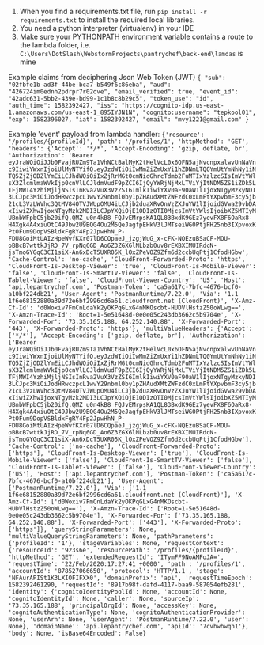 1. When you find a requirements.txt file, run `pip install -r requirements.txt` to install the required local libraries.
2. You need a python interpreter (virtualenv) in your IDE
3. Make sure your PYTHONPATH environment variable contains a route to the lambda folder, i.e. `C:\Users\DotSlash\WebstormProjects\pantrychef\back-end\lamdas` is mine

Example claims from deciphering Json Web Token (JWT)
`{
  "sub": "02fbfe1b-ad3f-44be-bca7-b549f6c86eba",
  "aud": "426724im0ednh2pdrpr7r02ove",
  "email_verified": true,
  "event_id": "42adc631-5bb2-439e-bd99-1c1b8c8b29c5",
  "token_use": "id",
  "auth_time": 1582392427,
  "iss": "https://cognito-idp.us-east-1.amazonaws.com/us-east-1_895IYJN1N",
  "cognito:username": "tepkool01",
  "exp": 1582396027,
  "iat": 1582392427,
  "email": "mvy1221@gmail.com"
}`

Example 'event' payload from lambda handler:
`{'resource': '/profiles/{profileId}', 'path': '/profiles/1', 'httpMethod': 'GET', 'headers': {'Accept': '*/*', 'Accept-Encoding': 'gzip, deflate, br', 'Authorization': 'Bearer eyJraWQiOiJJb0FvajRUZm9Ta1VhNCtBalMyK2tHelVcL0x6OFN5ajNvcnpxalwvUnNaVnc9IiwiYWxnIjoiUlMyNTYifQ.eyJzdWIiOiIwMmZiZmUxYi1hZDNmLTQ0YmUtYmNhNy1iNTQ5ZjZjODZlYmEiLCJhdWQiOiIxZjRrMGt0cmNidGhrcTdmb2FuMTIxYzlzcSIsImVtYWlsX3ZlcmlmaWVkIjp0cnVlLCJldmVudF9pZCI6IjQyYWRjNjMxLTViYjItNDM5ZS1iZDk5LTFjMWI4YzhiMjljNSIsInRva2VuX3VzZSI6ImlkIiwiYXV0aF90aW1lIjoxNTgyMzkyNDI3LCJpc3MiOiJodHRwczpcL1wvY29nbml0by1pZHAudXMtZWFzdC0xLmFtYXpvbmF3cy5jb21cL3VzLWVhc3QtMV84OTVJWUpOMU4iLCJjb2duaXRvOnVzZXJuYW1lIjoidGVwa29vbDAxIiwiZXhwIjoxNTgyMzk2MDI3LCJpYXQiOjE1ODIzOTI0MjcsImVtYWlsIjoibXZ5MTIyMUBnbWFpbC5jb20ifQ.QMZ_u0n4kB8_FQJvEMrpsKA1QL83BxdK9GEz7yevFX8F6OaRx8-H4Xgk4A4xiuOtC49Jbw2U9BQG4Ou2M5QeJagfpEHkV3lJMTseiWG0PtjFH25nb3IXpvoxKPtOFum9DopVSBldxFgRY4Fp2JpwHhN_P-FDU8GoiMtUAIzHpeWvfKXr07lD6CQpaeJ_jzgjWuG_x-cFK-NQEzuBSaCF-MOU-oBBcB7wttkJjRD_7V_rpNq6GD_Ao6Z3ZGX6lNLbzb0uv8rEXBXIMUIRdcN-jsTmoGYGqC3CI1siX-An6xDcT5UXR05K_lOxZPeVOZ9Zfm6d2ccbUqPtj1CfodHGbw', 'Cache-Control': 'no-cache', 'CloudFront-Forwarded-Proto': 'https', 'CloudFront-Is-Desktop-Viewer': 'true', 'CloudFront-Is-Mobile-Viewer': 'false', 'CloudFront-Is-SmartTV-Viewer': 'false', 'CloudFront-Is-Tablet-Viewer': 'false', 'CloudFront-Viewer-Country': 'US', 'Host': 'api.lepantrychef.com', 'Postman-Token': 'ca5a617c-7bfc-4676-bcf0-a10bf224db21', 'User-Agent': 'PostmanRuntime/7.22.0', 'Via': '1.1 1f6e68152880a39d72e6bf2996cd6a61.cloudfront.net (CloudFront)', 'X-Amz-Cf-Id': 'd0Woxiv7FmCnLdaYk2yOKPqGLxG4nMKOscbt-HUDVlHstzZ50oWLwg==', 'X-Amzn-Trace-Id': 'Root=1-5e51648d-0e0e05c243db3662c5b9704e', 'X-Forwarded-For': '73.35.165.188, 64.252.140.88', 'X-Forwarded-Port': '443', 'X-Forwarded-Proto': 'https'}, 'multiValueHeaders': {'Accept': ['*/*'], 'Accept-Encoding': ['gzip, deflate, br'], 'Authorization': ['Bearer eyJraWQiOiJJb0FvajRUZm9Ta1VhNCtBalMyK2tHelVcL0x6OFN5ajNvcnpxalwvUnNaVnc9IiwiYWxnIjoiUlMyNTYifQ.eyJzdWIiOiIwMmZiZmUxYi1hZDNmLTQ0YmUtYmNhNy1iNTQ5ZjZjODZlYmEiLCJhdWQiOiIxZjRrMGt0cmNidGhrcTdmb2FuMTIxYzlzcSIsImVtYWlsX3ZlcmlmaWVkIjp0cnVlLCJldmVudF9pZCI6IjQyYWRjNjMxLTViYjItNDM5ZS1iZDk5LTFjMWI4YzhiMjljNSIsInRva2VuX3VzZSI6ImlkIiwiYXV0aF90aW1lIjoxNTgyMzkyNDI3LCJpc3MiOiJodHRwczpcL1wvY29nbml0by1pZHAudXMtZWFzdC0xLmFtYXpvbmF3cy5jb21cL3VzLWVhc3QtMV84OTVJWUpOMU4iLCJjb2duaXRvOnVzZXJuYW1lIjoidGVwa29vbDAxIiwiZXhwIjoxNTgyMzk2MDI3LCJpYXQiOjE1ODIzOTI0MjcsImVtYWlsIjoibXZ5MTIyMUBnbWFpbC5jb20ifQ.QMZ_u0n4kB8_FQJvEMrpsKA1QL83BxdK9GEz7yevFX8F6OaRx8-H4Xgk4A4xiuOtC49Jbw2U9BQG4Ou2M5QeJagfpEHkV3lJMTseiWG0PtjFH25nb3IXpvoxKPtOFum9DopVSBldxFgRY4Fp2JpwHhN_P-FDU8GoiMtUAIzHpeWvfKXr07lD6CQpaeJ_jzgjWuG_x-cFK-NQEzuBSaCF-MOU-oBBcB7wttkJjRD_7V_rpNq6GD_Ao6Z3ZGX6lNLbzb0uv8rEXBXIMUIRdcN-jsTmoGYGqC3CI1siX-An6xDcT5UXR05K_lOxZPeVOZ9Zfm6d2ccbUqPtj1CfodHGbw'], 'Cache-Control': ['no-cache'], 'CloudFront-Forwarded-Proto': ['https'], 'CloudFront-Is-Desktop-Viewer': ['true'], 'CloudFront-Is-Mobile-Viewer': ['false'], 'CloudFront-Is-SmartTV-Viewer': ['false'], 'CloudFront-Is-Tablet-Viewer': ['false'], 'CloudFront-Viewer-Country': ['US'], 'Host': ['api.lepantrychef.com'], 'Postman-Token': ['ca5a617c-7bfc-4676-bcf0-a10bf224db21'], 'User-Agent': ['PostmanRuntime/7.22.0'], 'Via': ['1.1 1f6e68152880a39d72e6bf2996cd6a61.cloudfront.net (CloudFront)'], 'X-Amz-Cf-Id': ['d0Woxiv7FmCnLdaYk2yOKPqGLxG4nMKOscbt-HUDVlHstzZ50oWLwg=='], 'X-Amzn-Trace-Id': ['Root=1-5e51648d-0e0e05c243db3662c5b9704e'], 'X-Forwarded-For': ['73.35.165.188, 64.252.140.88'], 'X-Forwarded-Port': ['443'], 'X-Forwarded-Proto': ['https']}, 'queryStringParameters': None, 'multiValueQueryStringParameters': None, 'pathParameters': {'profileId': '1'}, 'stageVariables': None, 'requestContext': {'resourceId': '923s6e', 'resourcePath': '/profiles/{profileId}', 'httpMethod': 'GET', 'extendedRequestId': 'ITymFF9NoAMFoJA=', 'requestTime': '22/Feb/2020:17:27:41 +0000', 'path': '/profiles/1', 'accountId': '878527066650', 'protocol': 'HTTP/1.1', 'stage': 'NFAurAPISt1K3LXIOFIFXX0', 'domainPrefix': 'api', 'requestTimeEpoch': 1582392461290, 'requestId': '8917b98f-dafd-4117-baa9-587054efb281', 'identity': {'cognitoIdentityPoolId': None, 'accountId': None, 'cognitoIdentityId': None, 'caller': None, 'sourceIp': '73.35.165.188', 'principalOrgId': None, 'accessKey': None, 'cognitoAuthenticationType': None, 'cognitoAuthenticationProvider': None, 'userArn': None, 'userAgent': 'PostmanRuntime/7.22.0', 'user': None}, 'domainName': 'api.lepantrychef.com', 'apiId': '7cvhwhwqh1'}, 'body': None, 'isBase64Encoded': False}`